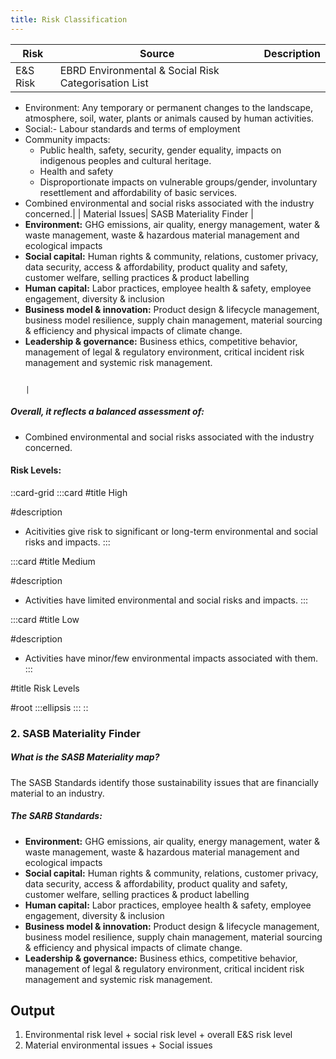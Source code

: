 ```yaml
---
title: Risk Classification
---
```


| Risk      | Source                                               | Description |
| --------- | ---------------------------------------------------- | ----------- |
| E\&S Risk | EBRD Environmental & Social Risk Categorisation List |             |

- Environment: Any temporary or permanent changes to the landscape, atmosphere, soil, water, plants or animals caused by human activities.
- Social:- Labour standards and terms of employment
- Community impacts:
  - Public health, safety, security, gender equality, impacts on indigenous peoples and cultural heritage.
  - Health and safety
  - Disproportionate impacts on vulnerable groups/gender, involuntary resettlement and affordability of basic services.
- Combined environmental and social risks associated with the industry concerned.| | Material Issues| SASB Materiality Finder |
- **Environment:** GHG emissions, air quality, energy management, water & waste management, waste & hazardous material management and ecological impacts
- **Social capital:** Human rights & community, relations, customer privacy, data security, access & affordability, product quality and safety, customer welfare, selling practices & product labelling
- **Human capital:** Labor practices, employee health & safety, employee engagement, diversity & inclusion
- **Business model & innovation:** Product design & lifecycle management, business model resilience, supply chain management, material sourcing & efficiency and physical impacts of climate change.
- **Leadership & governance:** Business ethics, competitive behavior, management of legal & regulatory environment, critical incident risk management and systemic risk management.
  ```text
                                                                             |
  ```

##### Overall, it reflects a balanced assessment of:

- Combined environmental and social risks associated with the industry concerned.

#### Risk Levels:

::card-grid
  :::card
  #title
  High
  
  #description
  - Acitivities give risk to significant or long-term environmental and social risks and impacts.
  :::

  :::card
  #title
  Medium
  
  #description
  - Activities have limited environmental and social risks and impacts.
  :::

  :::card
  #title
  Low
  
  #description
  - Activities have minor/few environmental impacts associated with them.
  :::

#title
Risk Levels

#root
  :::ellipsis
  :::
::

### 2. SASB Materiality Finder

##### What is the SASB Materiality map?

The SASB Standards identify those sustainability issues that are financially material to an industry.

##### The SARB Standards:

- **Environment:** GHG emissions, air quality, energy management, water & waste management, waste & hazardous material management and ecological impacts
- **Social capital:** Human rights & community, relations, customer privacy, data security, access & affordability, product quality and safety, customer welfare, selling practices & product labelling
- **Human capital:** Labor practices, employee health & safety, employee engagement, diversity & inclusion
- **Business model & innovation:** Product design & lifecycle management, business model resilience, supply chain management, material sourcing & efficiency and physical impacts of climate change.
- **Leadership & governance:** Business ethics, competitive behavior, management of legal & regulatory environment, critical incident risk management and systemic risk management.

## Output

1. Environmental risk level + social risk level + overall E\&S risk level
2. Material environmental issues + Social issues
